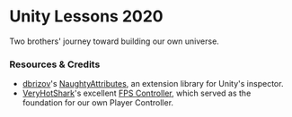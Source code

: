 # Unity Lessons 2020
Two brothers' journey toward building our own universe.

### Resources & Credits
- [dbrizov](https://github.com/dbrizov)'s [NaughtyAttributes](https://github.com/dbrizov/NaughtyAttributes), an extension library for Unity's inspector.
- [VeryHotShark](https://github.com/VeryHotShark)'s excellent [FPS Controller](https://github.com/VeryHotShark/First-Person-Controller-VeryHotShark), which served as the foundation for our own Player Controller.
